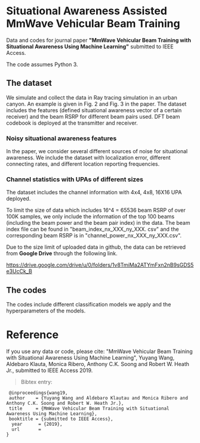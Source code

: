 # Situational Awareness Assisted MmWave Vehicular Beam Training

Data and codes for journal paper **"MmWave Vehicular Beam Training with Situational Awareness Using
Machine Learning"** submitted to IEEE Access. 

The code assumes Python 3. 

## The dataset 
 
We simulate and collect the data in Ray tracing simulation in an urban canyon. An example is given in Fig. 2 and Fig. 3 in the paper. 
The dataset includes the features (defined situational awareness vector of a certain receiver) and the beam RSRP for different beam pairs
used. DFT beam codebook is deployed at the transmitter and receiver. 

### Noisy situational awareness features

In the paper, we consider several different sources of noise for situational awareness. We include the dataset with localization error, 
different connecting rates, and different location reporting frequencies. 

### Channel statistics with UPAs of different sizes  

The dataset includes the channel information with 4x4, 4x8, 16X16 UPA deployed.

To limit the size of data which includes 16^4 = 65536 beam RSRP of over 100K samples, we only include the information of the top 100 beams (including the beam power and the beam pair index) in the data. The beam index file can be found in "beam_index_nx_XXX_ny_XXX. csv" and the corresponding beam RSRP is in "channel_power_nx_XXX_ny_XXX.csv". 

Due to the size limit of uploaded data in github, the data can be retrieved from **Google Drive** through the following link. 

https://drive.google.com/drive/u/0/folders/1v8TmiMa2ATYmFxn2nB9sGDS5e3UcCk_B

## The codes 
The codes include different classification models we apply and the hyperparameters of the models.

# Reference 

If you use any data or code, please cite: "MmWave Vehicular Beam Training with Situational Awareness Using
Machine Learning", Yuyang Wang, Aldebaro Klauta, Monica Ribero, Anthony C.K. Soong and Robert W. Heath Jr., submitted to IEEE Access 2019. 

>Bibtex entry:
```
 @inproceedings{wang19,
 author    = {Yuyang Wang and Aldebaro Klautau and Monica Ribero and Anthony C.K. Soong and Robert W. Heath Jr.},
 title     = {MmWave Vehicular Beam Training with Situational Awareness Using Machine Learning},
 booktitle = {submitted to IEEE Access},
  year      = {2019},
  url       = 
}
```


